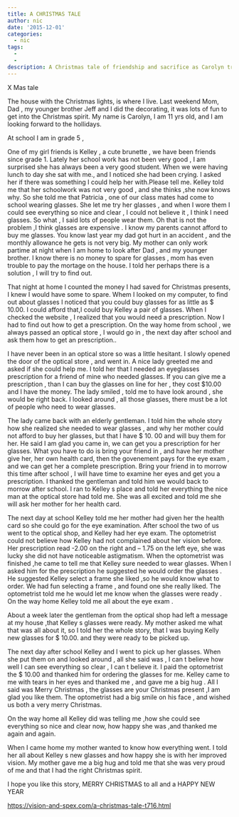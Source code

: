 ```yaml
---
title: A CHRISTMAS TALE
author: nic
date: '2015-12-01'
categories:
  - nic
tags:
  - 
  - 
description: A Christmas tale of friendship and sacrifice as Carolyn tries to help her friend get glasses.
---
```

X Mas tale

The house with  the Christmas lights, is where I live.
Last weekend Mom, Dad , my younger brother Jeff and I did the decorating, it was lots of fun to get into the Christmas spirit. 
My name is Carolyn, I am  11 yrs old, and I am looking forward to the hollidays.

At school I am in grade 5 , 


One of my girl friends  is Kelley , a cute brunette , we have been friends since grade 1.
Lately her school work has not been very good , I am surprised she has always been a very good student.
When we were having lunch to day she sat with me., and I noticed she had been crying.
 I asked her if there was something I could help her with.Please tell me.
Kelley told me that her schoolwork was not very good , and she thinks ,she now  knows why.
So she told me that Patricia , one of our class mates had come to school wearing glasses.
She let me try her glasses  , and when I wore them I could see everything  so nice and clear  , I could not believe it , I think I need glasses.
So what , I said  lots of people wear them.
Oh that is not the problem ,I think glasses are expensive .
I know  my parents cannot afford to buy me glasses.
You know last year my dad got hurt in an accident , and the monthly allowance  he gets is not very big.
My mother can only work partime at night when I am home to look after Dad , and my younger brother.
  I know there is no money to spare for glasses , mom has  even trouble to  pay the mortage on the house.
I told her perhaps there is a solution  , I will try to find out.

That night at home I counted the money I had saved for Christmas presents, I knew I would have some to spare.
Whem I looked on my computer, to find out about glasses  I noticed that you could buy glasses for as little as $ 10.00.
I could afford that,I could buy Kelley a pair of glasses.
When I checked the website , I realized  that  you would need a prescription.
 Now I had to find out how to get a prescription.
On the way home from school , we always passed an optical store , I would go in , the next day after school  and ask them  how to get an prescription..

I have never been in an optical store so was a little hesitant.
I slowly opened the door of the optical store , and went in.
A nice lady greeted me and asked if she could help me.
I told her that I needed an eyeglasses prescription for a friend of mine who needed glasses.
If you can give me a prescription , than I can buy the glasses on line for her , they cost $10.00 and I have the money.
The lady smiled , told me to have  look around , she would be right back.
I looked around , all those glasses, there must be a lot of people who need to wear glasses.

The lady came back with an elderly gentleman.
I told him the whole story how she realized she needed to wear glasses , and  why  her mother could not afford to buy her glasses, but that I have  $ 10. 00 and will buy them for her.
He said I am glad you came in, we can  get you a prescription for her glasses.
What you have to do is bring your friend in , and have her mother give her,  her  own health card, then the govenement pays for the eye exam , and we can get her  a complete prescription.
Bring your friend in to morrow this time  after school ,  I will  have time  to examine her eyes and get you a prescription.
I thanked the gentleman and told him we would  back to morrow after school.
I ran to Kelley s place and told her everything the nice man at the optical store  had told me.
She was all excited and told me she will  ask her mother for her health card.

The next day at school Kelley told me her mother  had  given  her  the health card so she could go for the eye examination.
After school the two of us went to the optical shop, and Kelley had her eye exam.
The optometrist could not believe how Kelley had not complained about her vision before.
Her prescription read -2.00 on the right and – 1.75 on the left eye, she was lucky she did not have noticeable astigmatism.
When the optometrist was finished ,he  came to tell me that Kelley sure needed to wear glasses.
When I asked him for the prescription he suggested he would  order the glasses .
He suggested  Kelley  select a frame she liked ,so he  would know what to order.
We had fun selecting a frame , and found one she really liked.
The optometrist told me he would let me know when the glasses were ready  .
On the way home Kelley told me all about the eye exam .

About a week later the gentleman from the  optical shop had left  a message at my house ,that Kelley s glasses were ready.
My mother asked me what that was all  about it, so I told her the whole  story, that I was buying Kelly new glasses for $ 10.00. and they were ready to be picked up.

The next day after school Kelley and I went to pick up her glasses.
When she put them on and looked around , all she said was , I can t believe   how well I can see everything so clear , I can t believe it.
I paid the optometrist the $ 10.00  and thanked him for ordering the glasses for me.
Kelley came to me with tears in her eyes and thanked me , and gave me a big hug .
All I said was Merry Christmas , the glasses are your Christmas present ,I am glad you like them.
The optometrist had a big smile on his face , and  wished us both a very merry Christmas.

On the way home all Kelley did was telling me ,how she could see everything so nice and clear now, 
how happy she was ,and thanked me again and again.

When I came home my mother wanted to know how everything went.
I told her all about Kelley s new glasses and how happy she is with her improved vision.
My mother gave me a big hug and told me that  she was very proud of me and  that I had the right Christmas spirit.


I hope you like this story,
MERRY CHRISTMAS to all and a HAPPY NEW YEAR

https://vision-and-spex.com/a-christmas-tale-t716.html